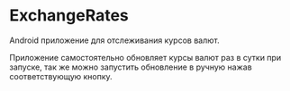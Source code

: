 # ExchangeRates

Android приложение для отслеживания курсов валют.

Приложение самостоятельно обновляет курсы валют раз в сутки при запуске, так же можно
запустить обновление в ручную нажав соответствующую кнопку.